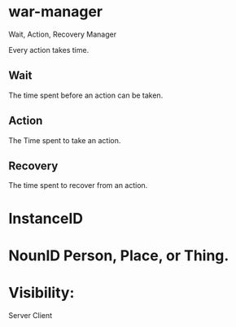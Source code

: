 # war-manager

Wait, Action, Recovery Manager


Every action takes time.
## Wait
The time spent before an action can be taken.
## Action
The Time spent to take an action.
## Recovery
The time spent to recover from an action.

# InstanceID

# NounID Person, Place, or Thing.

# Visibility:
Server
Client